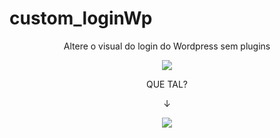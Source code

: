 # custom_loginWp
<p align="center">
Altere o visual do login do Wordpress sem plugins
</p>
<p align="center">
  <img src="https://plimm.com.br/wp-content/uploads/login-wp-standar.jpg" />
</p>
<p align="center">
 QUE TAL? 
</p>
<p align="center">
 &darr;
</p>

<p align="center">
  <img src="https://i.postimg.cc/rFC12vGq/wp-login.gif" />
</p>
